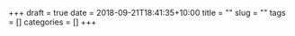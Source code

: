 +++ 
draft = true
date = 2018-09-21T18:41:35+10:00
title = ""
slug = "" 
tags = []
categories = []
+++
